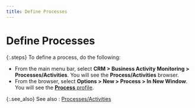```yaml
---
title: Define Processes
---
```


# Define Processes


{:.steps}
To define a process, do the following:

- From the main  menu bar, select **CRM 
 &gt; Business Activity Monitoring &gt; Processes/Activities**. You  will see the **Process/Activities**  browser.
- From the browser,  select **Options &gt; New &gt; Process 
 &gt; In New Window**. You will see the [**Process** profile]({{site.crm_baseurl}}/standard-crm/bam/processes/the_process_profile.html).



{:.see_also}
See also
: [Processes/Activities]({{site.crm_baseurl}}/standard-crm/bam/processes/processes_activities.html)
